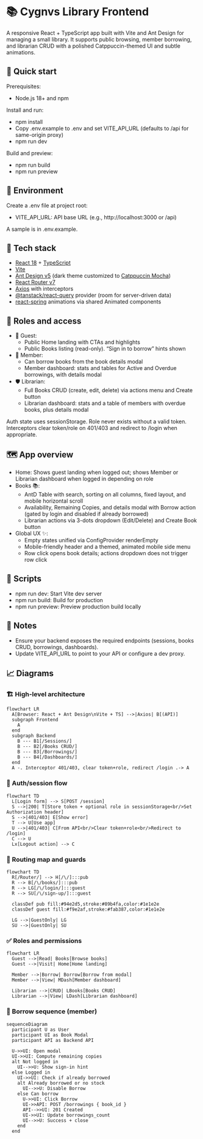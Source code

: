 # 📚 Cygnvs Library Frontend

A responsive React + TypeScript app built with Vite and Ant Design for managing a small library. It supports public browsing, member borrowing, and librarian CRUD with a polished Catppuccin-themed UI and subtle animations.

## 🚀 Quick start

Prerequisites:
- Node.js 18+ and npm

Install and run:
- npm install
- Copy .env.example to .env and set VITE_API_URL (defaults to /api for same-origin proxy)
- npm run dev

Build and preview:
- npm run build
- npm run preview

## 🔧 Environment

Create a .env file at project root:
- VITE_API_URL: API base URL (e.g., http://localhost:3000 or /api)

A sample is in .env.example.

## 🧰 Tech stack
- [React 18](https://react.dev/) + [TypeScript](https://www.typescriptlang.org/)
- [Vite](https://vitejs.dev/)
- [Ant Design v5](https://ant.design/) (dark theme customized to [Catppuccin Mocha](https://catppuccin.com/))
- [React Router v7](https://reactrouter.com/)
- [Axios](https://axios-http.com/) with interceptors
- [@tanstack/react-query](https://tanstack.com/query/latest) provider (room for server-driven data)
- [react-spring](https://www.react-spring.dev/) animations via shared Animated components

## 👥 Roles and access
- 👤 Guest:
  - Public Home landing with CTAs and highlights
  - Public Books listing (read-only). “Sign in to borrow” hints shown
- 📖 Member:
  - Can borrow books from the book details modal
  - Member dashboard: stats and tables for Active and Overdue borrowings, with details modal
- 🛡️ Librarian:
  - Full Books CRUD (create, edit, delete) via actions menu and Create button
  - Librarian dashboard: stats and a table of members with overdue books, plus details modal

Auth state uses sessionStorage. Role never exists without a valid token. Interceptors clear token/role on 401/403 and redirect to /login when appropriate.

## 🗺️ App overview
- Home: Shows guest landing when logged out; shows Member or Librarian dashboard when logged in depending on role
- Books 📚:
  - AntD Table with search, sorting on all columns, fixed layout, and mobile horizontal scroll
  - Availability, Remaining Copies, and details modal with Borrow action (gated by login and disabled if already borrowed)
  - Librarian actions via 3-dots dropdown (Edit/Delete) and Create Book button
- Global UX ✨:
  - Empty states unified via ConfigProvider renderEmpty
  - Mobile-friendly header and a themed, animated mobile side menu
  - Row click opens book details; actions dropdown does not trigger row click

## 📜 Scripts
- npm run dev: Start Vite dev server
- npm run build: Build for production
- npm run preview: Preview production build locally

## 📝 Notes
- Ensure your backend exposes the required endpoints (sessions, books CRUD, borrowings, dashboards).
- Update VITE_API_URL to point to your API or configure a dev proxy.

## 📈 Diagrams

### 🏗️ High-level architecture
```mermaid
flowchart LR
  A[Browser: React + Ant Design\nVite + TS] -->|Axios| B[(API)]
  subgraph Frontend
    A
  end
  subgraph Backend
    B --- B1[/Sessions/]
    B --- B2[/Books CRUD/]
    B --- B3[/Borrowings/]
    B --- B4[/Dashboards/]
  end
  A -. Interceptor 401/403, clear token+role, redirect /login .-> A
```

### 🔐 Auth/session flow
```mermaid
flowchart TD
  L[Login form] --> S[POST /session]
  S -->|200| T[Store token + optional role in sessionStorage<br/>Set Authorization header]
  S -->|401/403| E[Show error]
  T --> U[Use app]
  U -->|401/403| C[From API<br/>Clear token+role<br/>Redirect to /login]
  C --> U
  Lx[Logout action] --> C
```

### 🧭 Routing map and guards
```mermaid
flowchart TD
  R[/Router/] --> H[/\/]:::pub
  R --> B[/\/books/]:::pub
  R --> LG[/\/login/]:::guest
  R --> SU[/\/sign-up/]:::guest

  classDef pub fill:#94e2d5,stroke:#89b4fa,color:#1e1e2e
  classDef guest fill:#f9e2af,stroke:#fab387,color:#1e1e2e

  LG -->|GuestOnly| LG
  SU -->|GuestOnly| SU
```

### ✅ Roles and permissions
```mermaid
flowchart LR
  Guest -->|Read| Books[Browse books]
  Guest -->|Visit| Home[Home landing]

  Member -->|Borrow| Borrow[Borrow from modal]
  Member -->|View| MDash[Member dashboard]

  Librarian -->|CRUD| LBooks[Books CRUD]
  Librarian -->|View| LDash[Librarian dashboard]
```

### 🔁 Borrow sequence (member)
```mermaid
sequenceDiagram
  participant U as User
  participant UI as Book Modal
  participant API as Backend API

  U->>UI: Open modal
  UI->>UI: Compute remaining copies
  alt Not logged in
    UI-->>U: Show sign-in hint
  else Logged in
    UI->>UI: Check if already borrowed
    alt Already borrowed or no stock
      UI-->>U: Disable Borrow
    else Can borrow
      U->>UI: Click Borrow
      UI->>API: POST /borrowings { book_id }
      API-->>UI: 201 Created
      UI->>UI: Update borrowings_count
      UI-->>U: Success + close
    end
  end
```
